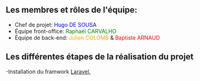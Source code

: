 
## Les membres et rôles de l'équipe:

- Chef de projet: <span style="color:blue;">Hugo DE SOUSA</span>
- Équipe front-office: <span style="color:green;">Raphaël CARVALHO</span>
- Équipe de back-end: <span style="color:orange;">Julien COLOMB</span> & <span style="color:red;">Baptiste ARNAUD</span>  

## Les différentes étapes de la réalisation du projet
-Installation du framwork <a href="https://laravel.com">Laravel.</a>
